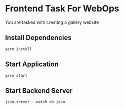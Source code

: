 # Frontend Task For WebOps

You are tasked with creating a gallery website 

## Install Dependencies 

```
yarn install 
```

## Start Application 

```
yarn start 
```
## Start Backend Server 
```
json-server --watch db.json
```